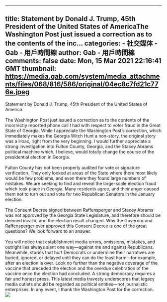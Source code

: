 
---
title: Statement by Donald J. Trump, 45th President of the United States of AmericaThe Washington Post just issued a correction as to the contents of the inc...
categories: 
    - 社交媒体
    - Gab - 用戶時間線
author: Gab - 用戶時間線
comments: false
date: Mon, 15 Mar 2021 22:16:41 GMT
thumbnail: https://media.gab.com/system/media_attachments/files/068/816/586/original/04ec8c7fd21c776e.jpeg
---

<div>   
Statement by Donald J. Trump, 45th President of the United States of America<br><br>The Washington Post just issued a correction as to the contents of the incorrectly reported phone call I had with respect to voter fraud in the Great State of Georgia.  While I appreciate the Washington Post’s correction, which immediately makes the Georgia Witch Hunt a non-story, the original story was a Hoax, right from the very beginning.  I would further appreciate a strong investigation into Fulton County, Georgia, and the Stacey Abrams political machine which, I believe, would totally change the course of the presidential election in Georgia.<br> <br>Fulton County has not been properly audited for vote or signature verification.  They only looked at areas of the State where there most likely would be few problems, and even there they found large numbers of mistakes.  We are seeking to find and reveal the large-scale election fraud which took place in Georgia.  Many residents agree, and their anger caused them not to turn out and vote for two Republican Senators in the January election.<br> <br>The Consent Decree signed between Raffensperger and Stacey Abrams was not approved by the Georgia State Legislature, and therefore should be deemed invalid, and the election result changed.  Why the Governor and Raffensperger ever approved this Consent Decree is one of the great questions?  We look forward to an answer.<br> <br>You will notice that establishment media errors, omissions, mistakes, and outright lies always slant one way—against me and against Republicans.  Meanwhile, stories that hurt Democrats or undermine their narratives are buried, ignored, or delayed until they can do the least harm—for example, after an election is over.  Look no further than the negative coverage of the vaccine that preceded the election and the overdue celebration of the vaccine once the election had concluded.  A strong democracy requires a fair and honest press.  This latest media travesty underscores that legacy media outlets should be regarded as political entities—not journalistic enterprises.  In any event, I thank the Washington Post for the correction.<br><img src="https://media.gab.com/system/media_attachments/files/068/816/586/original/04ec8c7fd21c776e.jpeg" referrerpolicy="no-referrer">  
</div>
            